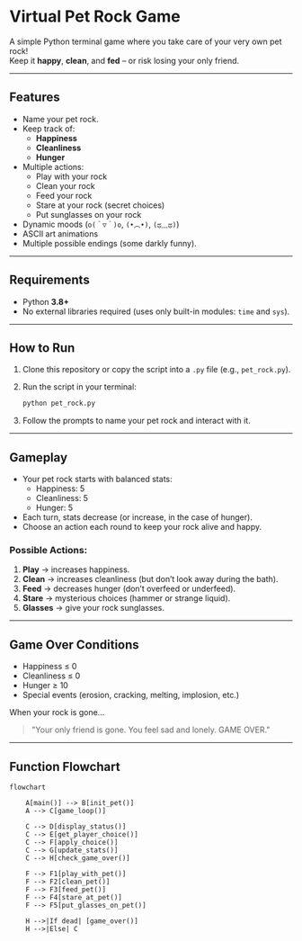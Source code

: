 # Virtual Pet Rock Game

A simple Python terminal game where you take care of your very own pet rock!  
Keep it **happy**, **clean**, and **fed** – or risk losing your only friend.  

---

## Features
- Name your pet rock.
- Keep track of:
  - **Happiness**
  - **Cleanliness**
  - **Hunger**
- Multiple actions:
  - Play with your rock
  - Clean your rock
  - Feed your rock
  - Stare at your rock (secret choices)
  - Put sunglasses on your rock
- Dynamic moods (`o(＾▽＾)o`, `(•︵•)`, `(ಥ﹏ಥ)`)
- ASCII art animations
- Multiple possible endings (some darkly funny).

---

## Requirements
- Python **3.8+**
- No external libraries required (uses only built-in modules: `time` and `sys`).

---

## How to Run
1. Clone this repository or copy the script into a `.py` file (e.g., `pet_rock.py`).
2. Run the script in your terminal:

   ```bash
   python pet_rock.py
   ```

3. Follow the prompts to name your pet rock and interact with it.

---

## Gameplay
- Your pet rock starts with balanced stats:
  - Happiness: 5  
  - Cleanliness: 5  
  - Hunger: 5  
- Each turn, stats decrease (or increase, in the case of hunger).
- Choose an action each round to keep your rock alive and happy.  

### Possible Actions:
1. **Play** → increases happiness.  
2. **Clean** → increases cleanliness (but don’t look away during the bath).  
3. **Feed** → decreases hunger (don’t overfeed or underfeed).  
4. **Stare** → mysterious choices (hammer or strange liquid).  
5. **Glasses** → give your rock sunglasses.  

---

## Game Over Conditions
- Happiness ≤ 0  
- Cleanliness ≤ 0  
- Hunger ≥ 10  
- Special events (erosion, cracking, melting, implosion, etc.)  

When your rock is gone…  
> "Your only friend is gone. You feel sad and lonely. GAME OVER."  

---

## Function Flowchart

```mermaid
flowchart

    A[main()] --> B[init_pet()]
    A --> C[game_loop()]
    
    C --> D[display_status()]
    C --> E[get_player_choice()]
    C --> F[apply_choice()]
    C --> G[update_stats()]
    C --> H[check_game_over()]
    
    F --> F1[play_with_pet()]
    F --> F2[clean_pet()]
    F --> F3[feed_pet()]
    F --> F4[stare_at_pet()]
    F --> F5[put_glasses_on_pet()]
    
    H -->|If dead| [game_over()]
    H -->|Else| C

